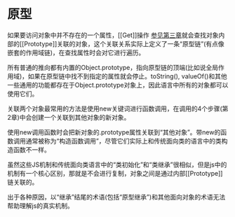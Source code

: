 # 原型

如果要访问对象中并不存在的一个属性，[[Get]]操作 [参见第三章][get-desc]就会查找对象内部的[[Prototype]]关联的对象，这个关联关系实际上定义了一条“原型链”(有点像嵌套的作用域链)，在查找属性时会对它进行遍历。

所有普通的推向都有内置的Object.prototype，指向原型链的顶端(比如说全局作用域)，如果在原型链中找不到指定的属性就会停止。toString(), valueOf()和其他一些通用的功能都存在于Object.prototype对象上，因此语言中所有的对象都可以使用它们。

关联两个对象最常用的方法是使用new关键词进行函数调用，在调用的4个步骤(第2章)中会创建一个关联到其他对象的新对象。

使用new调用函数时会把新对象的.prototype属性关联到“其他对象”。带new的函数调用通常被称为“构造函数调用”，尽管它们实际上和传统面向类的语言中的类构造函数不一样。

虽然这些JS机制和传统面向类语言中的“类初始化”和“类继承”很相似，但是js中的机制有一个核心区别，那就是不会进行复制，对象之间是通过内部[[Prototype]]链关联的。

出于各种原因，以“继承”结尾的术语(包括“原型继承”)和其他面向对象的术语无法帮助理解js的真实机制。


[get-desc]: 3.对象.md
